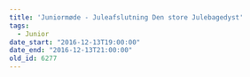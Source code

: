 ```yaml
---
title: 'Juniormøde - Juleafslutning Den store Julebagedyst'
tags:
  - Junior
date_start: "2016-12-13T19:00:00"
date_end: "2016-12-13T21:00:00"
old_id: 6277
---
```

